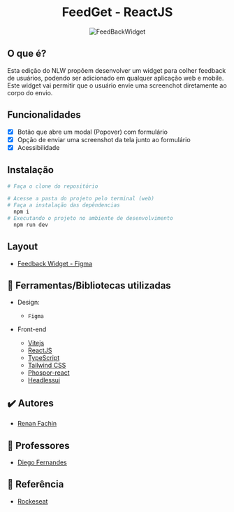 <h1 align="center">
  FeedGet - ReactJS
</h1>

<p align="center">
  <img alt="FeedBackWidget" src="https://i.imgur.com/PrwcsNB.png">
</p>

## O que é?
Esta edição do NLW propõem desenvolver um widget para colher feedback de usuários, podendo ser adicionado em qualquer aplicação web e mobile.<br>
Este widget vai permitir que o usuário envie uma screenchot diretamente ao corpo do envio.

## Funcionalidades
- [x] Botão que abre um modal (Popover) com formulário
- [x] Opção de enviar uma screenshot da tela junto ao formulário
- [x] Acessibilidade

## Instalação
```bash
# Faça o clone do repositório
```

```bash
# Acesse a pasta do projeto pelo terminal (web)
# Faça a instalação das depêndencias
  npm i
# Executando o projeto no ambiente de desenvolvimento
  npm run dev
```

## Layout
- [Feedback Widget - Figma](https://www.figma.com/community/file/1102912516166573468)

## 📘 Ferramentas/Bibliotecas utilizadas
- Design:
  - `Figma`

- Front-end
  - [Vitejs](https://vitejs.dev/)
  - [ReactJS](https://reactjs.org/)
  - [TypeScript](https://www.typescriptlang.org/)
  - [Tailwind CSS](https://tailwindcss.com/)
  - [Phospor-react](https://www.npmjs.com/package/phosphor-react)
  - [Headlessui](https://headlessui.com/)


## ✔️ Autores

- [Renan Fachin](https://github.com/RenanFachin/)

## 📄 Professores

- [Diego Fernandes](https://github.com/diego3g)

## 📄 Referência

- [Rockeseat](https://www.rocketseat.com.br/)